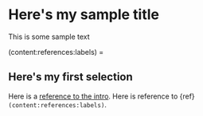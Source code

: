 # Here's my sample title


This is some sample text


(content:references:labels) =   
## Here's my first selection

Here is a [reference to the intro](intro.md). Here is reference to {ref}`(content:references:labels)`.
